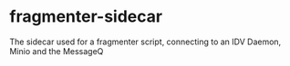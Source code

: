 # fragmenter-sidecar
The sidecar used for a fragmenter script, connecting to an IDV Daemon, Minio and the MessageQ
